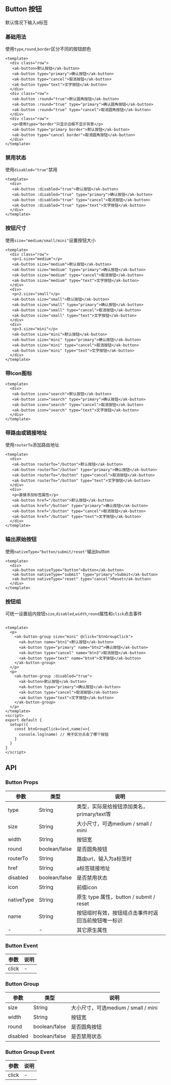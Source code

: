 ## Button 按钮

默认情况下输入a标签

### 基础用法

使用`type`,`round`,`border`区分不同的按钮颜色

```vue demo
<template>
  <div class="row">
   <ak-button>默认按钮</ak-button>
   <ak-button type="primary">确认按钮</ak-button>
   <ak-button type="cancel">取消按钮</ak-button>
   <ak-button type="text">文字按钮</ak-button>
  </div>
  <div class="row">
   <ak-button :round="true">默认圆角按钮</ak-button>
   <ak-button :round="true" type="primary">确认圆角按钮</ak-button>
   <ak-button :round="true" type="cancel">取消圆角按钮</ak-button>
  </div>
  <div class="row">
   <p>使用type="border"只显示边框不显示背景</p>
   <ak-button type="primary border">默认按钮</ak-button>
   <ak-button type="cancel border">取消圆角按钮</ak-button>
  </div> 
</template>
```

### 禁用状态

使用`disabled="true"`禁用

```vue demo
<template>
  <div>
   <ak-button :disabled="true">默认按钮</ak-button>
   <ak-button :disabled="true" type="primary">确认按钮</ak-button>
   <ak-button :disabled="true" type="cancel">取消按钮</ak-button>
   <ak-button :disabled="true" type="text">文字按钮</ak-button>
  </div>
</template>
```

### 按钮尺寸

使用`size="medium/small/mini"`设置按钮大小

```vue demo
<template>
  <div class="row">
   <p>1.size="medium"</p>
   <ak-button size="medium">默认按钮</ak-button>
   <ak-button size="medium" type="primary">确认按钮</ak-button>
   <ak-button size="medium" type="cancel">取消按钮</ak-button>
   <ak-button size="medium" type="text">文字按钮</ak-button>
  </div>
  <div>
   <p>2.size="small"</p>
   <ak-button size="small">默认按钮</ak-button>
   <ak-button size="small" type="primary">确认按钮</ak-button>
   <ak-button size="small" type="cancel">取消按钮</ak-button>
   <ak-button size="small" type="text">文字按钮</ak-button>
  </div>
  <div>
   <p>3.size="mini"</p>
   <ak-button size="mini">默认按钮</ak-button>
   <ak-button size="mini" type="primary">确认按钮</ak-button>
   <ak-button size="mini" type="cancel">取消按钮</ak-button>
   <ak-button size="mini" type="text">文字按钮</ak-button>
  </div>  
</template>
```

### 带Icon图标

```vue demo
<template>
  <div>
   <ak-button icon="search">默认按钮</ak-button>
   <ak-button icon="search" type="primary">确认按钮</ak-button>
   <ak-button icon="search" type="cancel">取消按钮</ak-button>
   <ak-button icon="search" type="text">文字按钮</ak-button>
  </div> 
</template>
```

### 带路由或链接地址

使用`routerTo`添加路由地址

```vue demo
<template>
  <div>
   <ak-button routerTo="/button">默认按钮</ak-button>
   <ak-button routerTo="/button" type="primary">确认按钮</ak-button>
   <ak-button routerTo="/button" type="cancel">取消按钮</ak-button>
   <ak-button routerTo="/button" type="text">文字按钮</ak-button>
  </div>
  <div>
   <p>直接添加标签属性</p>
   <ak-button href="/button">默认按钮</ak-button>
   <ak-button href="/button" type="primary">确认按钮</ak-button>
   <ak-button href="/button" type="cancel">取消按钮</ak-button>
   <ak-button href="/button" type="text">文字按钮</ak-button>
  </div>    
</template>
```

### 输出原始按钮

使用`nativeType="button/submit/reset"`输出button

```vue demo
<template>
  <div>
   <ak-button nativeType="button">Button</ak-button>
   <ak-button nativeType="submit" type="primary">Submit</ak-button>
   <ak-button nativeType="reset" type="cancel">Reset</ak-button>
  </div> 
</template>
```

### 按钮组

可统一设置组内按钮`size`,`disabled`,`width`,`round`属性和`click`点击事件

```vue demo

<template>
  <p>
    <ak-button-group size="mini" @click="btnGroupClick">
      <ak-button name="btn1">默认按钮</ak-button>
      <ak-button type="primary" name="btn2">确认按钮</ak-button>
      <ak-button type="cancel" name="btn3">取消按钮</ak-button>
      <ak-button type="text" name="btn4">文字按钮</ak-button>
    </ak-button-group>
  </p>
  <p>
    <ak-button-group :disabled="true">
      <ak-button>默认按钮</ak-button>
      <ak-button type="primary">确认按钮</ak-button>
      <ak-button type="cancel">取消按钮</ak-button>
      <ak-button type="text">文字按钮</ak-button>
    </ak-button-group>
  </p>
</template>
<script>
export default {
  setup(){
    const btnGroupClick=(evt,name)=>{
      console.log(name) // 用于区分点击了哪个按钮
	}
  }
}
</script>
```

## API

### Button Props

| 参数      | 类型          | 说明   |
|----------|--------------|--------|
|type      |String        |类型，实际是给按钮添加类名，primary/text等|
|size      |String        |大小尺寸，可选medium / small / mini |
|width     |String        |按钮宽|
|round     |boolean/false |是否圆角按钮|
|routerTo  |String        |路由url，输入为a标签时|
|href      |String        |a标签链接地址|
|disabled  |boolean/false |是否禁用状态|
|icon      |String        |前缀icon|
|nativeType|String        |原生 type 属性，button / submit / reset|
|name      |String        |按钮组时有效，按钮组点击事件时返回当前按钮唯一标识|
|-         | -            |其它原生属性|

### Button Event

|参数|说明| 
|-------|-------| 
|click | -|

### Button Group

| 参数      | 类型          | 说明   |
|----------|--------------|--------|
|size      |String        |大小尺寸，可选medium / small / mini |
|width     |String        |按钮宽|
|round     |boolean/false |是否圆角按钮|
|disabled  |boolean/false |是否禁用状态|

### Button Group Event

|参数|说明| 
|-------|-------| 
|click | -|
